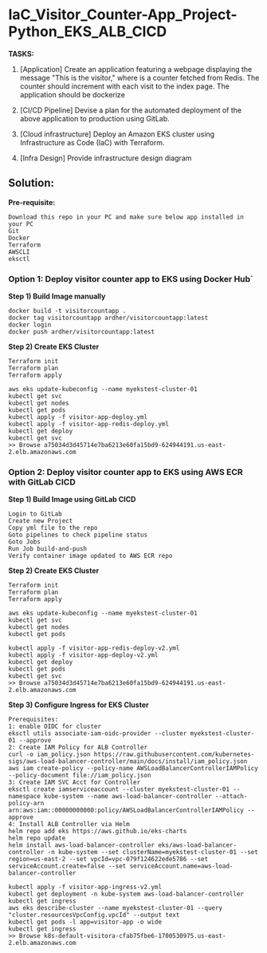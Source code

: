 # IaC_Visitor_Counter-App_Project-Python_EKS_ALB_CICD


**TASKS:**

1.	[Application]
Create an application featuring a webpage displaying the message "This is the <x> visitor," where <x> is a counter fetched from Redis. The counter should increment with each visit to the index page. The application should be dockerize

2.	[CI/CD Pipeline] 
Devise a plan for the automated deployment of the above application to production using GitLab. 

3.	[Cloud infrastructure] 
Deploy an Amazon EKS cluster using Infrastructure as Code (IaC) with Terraform.

4.  [Infra Design]
Provide infrastructure design diagram


## Solution:

**Pre-requisite:**
```
Download this repo in your PC and make sure below app installed in your PC
Git 
Docker
Terraform
AWSCLI
eksctl
```

### Option 1: Deploy visitor counter app to EKS using Docker Hub`

**Step 1) Build Image manually**

```
docker build -t visitorcountapp .
docker tag visitorcountapp ardher/visitorcountapp:latest
docker login
docker push ardher/visitorcountapp:latest
```

**Step 2) Create EKS Cluster**
```
Terraform init
Terraform plan
Terraform apply

aws eks update-kubeconfig --name myekstest-cluster-01
kubectl get svc
kubectl get nodes
kubectl get pods
kubectl apply -f visitor-app-deploy.yml
kubectl apply -f visitor-app-redis-deploy.yml
kubectl get deploy
kubectl get svc
>> Browse a75034d3d45714e7ba6213e60fa15bd9-624944191.us-east-2.elb.amazonaws.com
```

### Option 2: Deploy visitor counter app to EKS using AWS ECR with GitLab CICD
**Step 1) Build Image using GitLab CICD**
```
Login to GitLab
Create new Project
Copy yml file to the repo
Goto pipelines to check pipeline status
Goto Jobs
Run Job build-and-push
Verify container image updated to AWS ECR repo
```

**Step 2) Create EKS Cluster**
```
Terraform init
Terraform plan
Terraform apply

aws eks update-kubeconfig --name myekstest-cluster-01
kubectl get svc
kubectl get nodes
kubectl get pods

kubectl apply -f visitor-app-redis-deploy-v2.yml
kubectl apply -f visitor-app-deploy-v2.yml
kubectl get deploy
kubectl get pods
kubectl get svc
>> Browse a75034d3d45714e7ba6213e60fa15bd9-624944191.us-east-2.elb.amazonaws.com
```

**Step 3) Configure Ingress for EKS Cluster**
```
Prerequisites:
1: enable OIDC for cluster
eksctl utils associate-iam-oidc-provider --cluster myekstest-cluster-01 --approve
2: Create IAM Policy for ALB Controller
curl -o iam_policy.json https://raw.githubusercontent.com/kubernetes-sigs/aws-load-balancer-controller/main/docs/install/iam_policy.json
aws iam create-policy --policy-name AWSLoadBalancerControllerIAMPolicy --policy-document file://iam_policy.json
3: Create IAM SVC Acct for Controller
eksctl create iamserviceaccount --cluster myekstest-cluster-01 --namespace kube-system --name aws-load-balancer-controller --attach-policy-arn arn:aws:iam::00000000000:policy/AWSLoadBalancerControllerIAMPolicy --approve
4: Install ALB Controller via Helm
helm repo add eks https://aws.github.io/eks-charts
helm repo update
helm install aws-load-balancer-controller eks/aws-load-balancer-controller -n kube-system --set clusterName=myekstest-cluster-01 --set region=us-east-2 --set vpcId=vpc-079f124622ede5786 --set serviceAccount.create=false --set serviceAccount.name=aws-load-balancer-controller

kubectl apply -f visitor-app-ingress-v2.yml
kubectl get deployment -n kube-system aws-load-balancer-controller
kubectl get ingress
aws eks describe-cluster --name myekstest-cluster-01 --query "cluster.resourcesVpcConfig.vpcId" --output text
kubectl get pods -l app=visitor-app -o wide
kubectl get ingress
>> Browse k8s-default-visitora-cfab75fbe6-1700530975.us-east-2.elb.amazonaws.com
```



